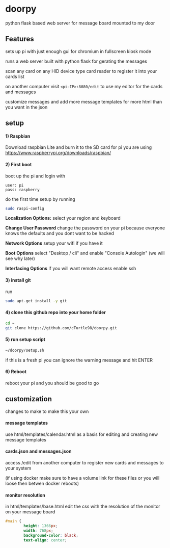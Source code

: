 # doorpy
python flask based web server for message board mounted to my door

## Features

sets up pi with just enough gui for chromium in fullscreen kiosk mode

runs a web server built with python flask for gerating the messages

scan any card on any HID device type card reader to register it into your cards list

on another computer visit `<pi-IP>:8080/edit` to use my editor for the cards and messages

customize messages and add more message templates for more html than you want in the json

## setup

#### 1) Raspbian

Download raspbian Lite and burn it to the SD card for pi you are using
https://www.raspberrypi.org/downloads/raspbian/

#### 2) First boot

boot up the pi and login with 
```
user: pi
pass: raspberry
```

do the first time setup by running 
```bash
sudo raspi-config
```

**Localization Options:** select your region and keyboard

**Change User Password** change the password on your pi because everyone knows the defaults and you dont want to be hacked

**Network Options** setup your wifi if you have it

**Boot Options** select "Desktop / cli" and enable "Console Autologin" (we will see why later)

**Interfacing Options** if you will want remote access enable ssh

#### 3) install git

run
```bash
sudo apt-get install -y git
```

#### 4) clone this github repo into your home folder

```bash
cd ~
git clone https://github.com/cTurtle98/doorpy.git
```

#### 5) run setup script

```bash
~/doorpy/setup.sh
```
if this is a fresh pi you can ignore the warning message and hit ENTER

#### 6) Reboot

reboot your pi and you should be good to go

## customization

changes to make to make this your own

#### message templates

use html/templates/calendar.html as a basis for editing and creating new message templates

#### cards.json and messages.json

access /edit from another computer to register new cards and messages to your system

(if using docker make sure to have a volume link for these files or you will loose then betwen docker reboots)

#### monitor resolution

in html/templates/base.html edit the css with the resolution of the monitor on your message board
```css
#main {
		height: 1366px;
		width: 768px;
		background-color: black;
		text-align: center;
```
